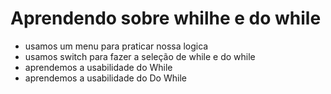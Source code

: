 # Aprendendo sobre whilhe e do while

- usamos um menu para praticar nossa logica
- usamos switch para fazer a seleção de while e do while
- aprendemos a usabilidade do While
- aprendemos a usabilidade do Do While